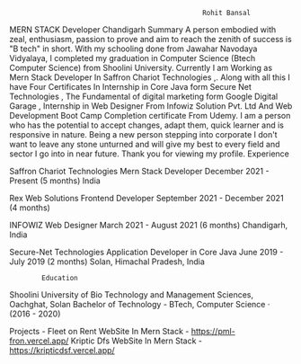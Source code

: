                                                     Rohit Bansal
   MERN STACK Developer
   Chandigarh
  Summary
   A person embodied with zeal, enthusiasm, passion to prove and aim
to reach the zenith of success is
"B tech" in short.
With my schooling done from Jawahar Navodaya Vidyalaya, I
completed my graduation in Computer Science (Btech Computer
Science) from Shoolini University.
Currently I am Working as Mern Stack Developer In Saffron Chariot
Technologies ,.
Along with all this I have Four Certificates In Internship in Core
Java form Secure Net Technologies , The Fundamental of digital
marketing form Google Digital Garage , Internship in Web Designer
From Infowiz Solution Pvt. Ltd And Web Development Boot Camp
Completion certificate From Udemy. I am a person who has the
potential to accept changes, adapt them, quick learner and is
responsive in nature.
Being a new person stepping into corporate I don't want to leave any
stone unturned and will give my best to every field and sector I go
into in near future.
Thank you for viewing my profile.
      Experience
      
Saffron Chariot Technologies
Mern Stack Developer
December 2021 - Present (5 months)
India


Rex Web Solutions
Frontend Developer
September 2021 - December 2021 (4 months)

INFOWIZ
Web Designer
March 2021 - August 2021 (6 months)
Chandigarh, India

Secure-Net Technologies
Application Developer in Core Java
June 2019 - July 2019 (2 months)
Solan, Himachal Pradesh, India

            Education
Shoolini University of Bio Technology and Management Sciences,
Oachghat, Solan
Bachelor of Technology - BTech, Computer Science · (2016 - 2020)

Projects -
Fleet on Rent  WebSite In Mern Stack  - https://pml-fron.vercel.app/
Kriptic Dfs WebSite In Mern Stack  - https://kripticdsf.vercel.app/

